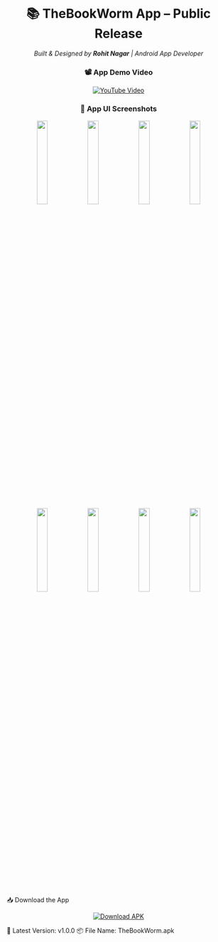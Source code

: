 <h1 align="center">📚 TheBookWorm App – Public Release</h1> <p align="center"> <i>Built & Designed by <b>Rohit Nagar</b> | Android App Developer</i> </p>
<h3 align="center">📽️ App Demo Video</h3> <p align="center"> <a href="https://www.youtube.com/watch?v=B4DOu2Lt4yw&pp=ygURVGhlIGJvb2sgd29ybSBBcHA%3D" target="_blank"> <img src="https://img.shields.io/badge/Watch%20on-YouTube-red?logo=youtube&style=for-the-badge" alt="YouTube Video"> </a> </p>
<h3 align="center">📱 App UI Screenshots</h3> <p align="center"> <img src="https://github.com/user-attachments/assets/c74c8120-a490-4465-b4df-e2823432d2fd" width="22%"> <img src="https://github.com/user-attachments/assets/de9daf6c-be0d-4eba-b84b-5117aa5db4b7" width="22%"> <img src="https://github.com/user-attachments/assets/0ebf2a4a-2c32-43b4-be7c-6a37e77a3f60" width="22%"> <img src="https://github.com/user-attachments/assets/365332e8-b55a-47f7-bdb5-d9b2a556f7ce" width="22%"> </p> <p align="center"> <img src="https://github.com/user-attachments/assets/f2e49830-ebde-4d8e-8c4c-825d30b773f5" width="22%"> <img src="https://github.com/user-attachments/assets/be3ad4ef-a896-432d-8792-11ca4f22daed" width="22%"> <img src="https://github.com/user-attachments/assets/cc37f1f9-aa01-4d62-8283-40acfdd1571b" width="22%"> <img src="https://github.com/user-attachments/assets/78b38c99-0a65-4e2b-bff8-0e093d45bcd2" width="22%"> </p>

📥 Download the App
<p align="center"> <a href="https://github.com/rohitnagartech/TheBookWorm-public-release/releases/download/v1.0/The.Book.Worm.apk" download> <img src="https://img.shields.io/badge/Download-APK-blue?style=for-the-badge&logo=android" alt="Download APK"> </a> </p>
🔖 Latest Version: v1.0.0
📦 File Name: TheBookWorm.apk
